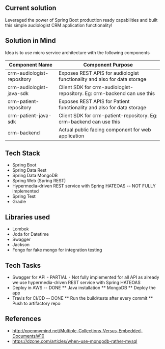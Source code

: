 ## Current solution 
Leveraged the power of Spring Boot production ready capabilities and built this simple audiologist CRM application functionality! 

## Solution in Mind
Idea is to use micro service architecture with the following components 

|Component Name| Component Purpose|
| ------------- | ------------- |
|crm-audiologist-repository|Exposes REST APIS for audiologist functionality and also for data storage|
|crm-audiologist-java-sdk|Client SDK for crm-audiologist-repository. Eg: crm-backend can use this|
|crm-patient-repository|Exposes REST APIS for Patient functionality and also for data storage|
|crm-patient-java-sdk|Client SDK for crm-patient-repository. Eg: crm-backend can use this|
|crm-backend|Actual public facing component for web application|

## Tech Stack
* Spring Boot
* Spring Data Rest
* Spring Data MongoDB
* Spring Web (Spring REST)
* Hypermedia-driven REST service with Spring HATEOAS -- NOT FULLY implemented
* Spring Test
* Gradle

## Libraries used
* Lombok
* Joda for Datetime
* Swagger
* Jackson
* Fongo for fake mongo for integration testing

## Tech Tasks
* Swagger for API - PARTIAL - Not fully implemented for all API as already we use hypermedia-driven REST service with Spring HATEOAS
* Deploy in AWS -- DONE
    ** Java installation
    ** MongoDB
    ** Deploy the app
* Travis for CI/CD -- DONE
** Run the build/tests after every commit
** Push to artifactory repo

## References
* http://openmymind.net/Multiple-Collections-Versus-Embedded-Documents/#10
* https://dzone.com/articles/when-use-mongodb-rather-mysql
